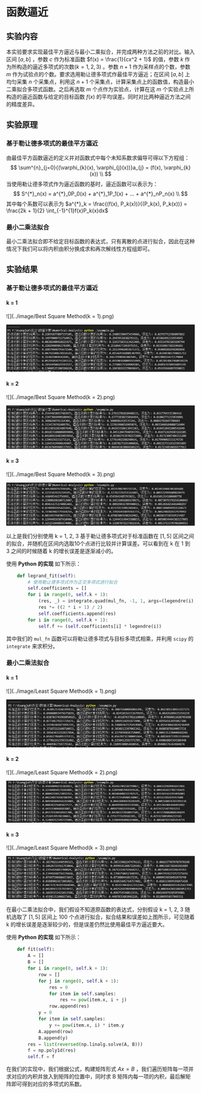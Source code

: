 # 函数逼近

## 实验内容

本实验要求实现最佳平方逼近与最小二乘拟合，并完成两种方法之前的对比。输入区间 $[a,b]$ ，参数 $c$ 作为标准函数 $f(x) = \frac{1}{cx^2 + 1}$ 的值，参数 $k$ 作为所构造的逼近多项式的次数$(k = 1, 2, 3)$ 。参数 $n + 1$ 作为采样点的个数，参数 $m$ 作为试验点的个数。要求选用勒让德多项式作最佳平方逼近；在区间 $[a,b]$ 上均匀采集 $n$ 个采集点，利用这 $n + 1$ 个采集点，计算采集点上的函数值，构造最小二乘拟合多项式函数。之后再选取 $m$ 个点作为实验点，计算在这 $m$ 个实验点上所构造的逼近函数与给定的目标函数 $f(x)$ 的平均误差。同时对比两种逼近方法之间的精度差异。

## 实验原理

 ### 基于勒让德多项式的最佳平方逼近

由最佳平方函数逼近的定义并对函数式中每个未知系数求偏导可得以下方程组：
$$
\sum^{n}_{j=0}{(\varphi_{k}(x), \varphi_{j}(x))}a_{j} = (f(x), \varphi_{k}(x)) \\
$$
当使用勒让德多项式作为逼近函数的基时，逼近函数可以表示为：
$$
S^{*}_n(x) = a^{*}_0P_0(x) + a^{*}_1P_1(x) + ... + a^{*}_nP_n(x) \\
$$
其中每个系数可以表示为 $a^{*}_k = \frac{(f(x), P_k(x))}{(P_k(x), P_k(x))} = \frac{2k + 1}{2} \int_{-1}^{1}f(x)P_k(x)dx$

### 最小二乘法拟合

最小二乘法拟合即不给定目标函数的表达式，只有离散的点进行拟合，因此在这种情况下我们可以将内积由积分换成求和再次解线性方程组即可。

## 实验结果

### 基于勒让德多项式的最佳平方逼近

#### k = 1

![](../image/Best Square Method(k = 1).png)



![](../image/最佳平方逼近(k=1).png)

#### k = 2

![](../image/Best Square Method(k = 2).png)

![](../image/最佳平方逼近(k=2).png)

#### k = 3

![](../image/Best Square Method(k = 3).png)

![](../image/最佳平方逼近(k=3).png)

以上是我们分别使用 k = 1, 2, 3 基于勒让德多项式对于标准函数在 $[1, 5]$ 区间之间的拟合，并随机在区间内选取10个点进行比较并计算误差。可以看到在 k 在 1 到 3 之间的时候随着 k 的增长误差是逐渐减小的。 

使用 **Python 的实现** 如下所示：

```python
    def legrand_fit(self):
        # 使用勒让德多项式作为正交多项式进行拟合
        self.coefficients = []
        for i in range(0, self.k + 1):
            (res, _) = integrate.quad(mul_fn, -1, 1, args=(legendre(i), self.a, self.b, self.c))
            res *= ((2 * i + 1) / 2)
            self.coefficients.append(res)
        for i in range(0, self.k + 1):
            self.f += (self.coefficients[i] * legendre(i))
```

其中我们的 `mul_fn` 函数可以将勒让德多项式与目标多项式相乘，并利用 `scipy` 的 `integrate` 来求积分。

### 最小二乘法拟合

#### k = 1

![](../image/Least Square Method(k = 1).png)

![](../image/最小二乘法拟合(k=1).png)

#### k = 2

![](../image/Least Square Method(k = 2).png)

![](../image/最小二乘法拟合(k=2).png)

#### k = 3

![](../image/Least Square Method(k = 3).png)

![](../image/最小二乘法拟合(k=3).png)

在最小二乘法拟合中，我们假设不知道原函数的表达式，分别假设 k = 1, 2, 3 随机选取了 $[1, 5]$ 区间上 100 个点进行拟合，拟合结果和误差如上图所示，可见随着 k 的增长误差是逐渐较少的，但是误差仍然比使用最佳平方逼近要大。 

使用 **Python 的实现** 如下所示：

```python
    def fit(self):
        A = []
        B = []
        for i in range(0, self.k + 1):
            row = []
            for j in range(0, self.k + 1):
                res = 0
                for item in self.samples:
                    res += pow(item.x, i + j)
                row.append(res)
            y = 0
            for item in self.samples:
                y += pow(item.x, i) * item.y
            A.append(row)
            B.append(y)
        res = list(reversed(np.linalg.solve(A, B)))
        f = np.poly1d(res)
        self.f = f
```

在我们的实现中，我们根据公式，构建矩阵形式 $Ax = B$ ，我们遍历矩阵每一项并求对应的内积并放入到矩阵的位置中，同时求 B 矩阵内每一项的内积，最后解矩阵即可得到对应的多项式的系数。